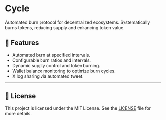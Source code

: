 
# Cycle


Automated burn protocol for decentralized ecosystems. Systematically burns tokens, reducing supply and enhancing token value.

## 🚀 Features
- Automated burn at specified intervals.
- Configurable burn ratios and intervals.
- Dynamic supply control and token burning.
- Wallet balance monitoring to optimize burn cycles.
- X log sharing via automated tweet. 

---

## 📄 License

This project is licensed under the MIT License. See the [LICENSE](./LICENSE) file for more details.
